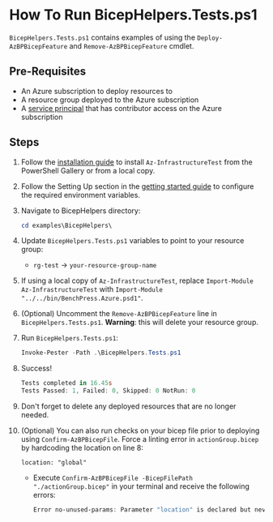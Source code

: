 # How To Run BicepHelpers.Tests.ps1

`BicepHelpers.Tests.ps1` contains examples of using the `Deploy-AzBPBicepFeature` and `Remove-AzBPBicepFeature` cmdlet.

## Pre-Requisites

- An Azure subscription to deploy resources to
- A resource group deployed to the Azure subscription
- A [service principal](https://learn.microsoft.com/en-us/cli/azurecreate-an-azure-service-principal-azure-cli#password-based-authentication)
that has contributor access on the Azure subscription

## Steps

1. Follow the [installation guide](../../docs/installation.md) to install `Az-InfrastructureTest` from the PowerShell
Gallery or from a local copy.
1. Follow the Setting Up section in the [getting started guide](../../docs/getting_started.md) to configure the
required environment variables.
1. Navigate to BicepHelpers directory:

   ```Powershell
   cd examples\BicepHelpers\
   ```

1. Update `BicepHelpers.Tests.ps1` variables to point to your resource group:

   - `rg-test` -> `your-resource-group-name`

1. If using a local copy of `Az-InfrastructureTest`, replace `Import-Module Az-InfrastructureTest` with
`Import-Module "../../bin/BenchPress.Azure.psd1"`.

1. (Optional) Uncomment the `Remove-AzBPBicepFeature` line in `BicepHelpers.Tests.ps1`. **Warning**: this will delete your resource group.

1. Run `BicepHelpers.Tests.ps1`:

   ```Powershell
   Invoke-Pester -Path .\BicepHelpers.Tests.ps1
   ```

1. Success!

   ```Powershell
   Tests completed in 16.45s
   Tests Passed: 1, Failed: 0, Skipped: 0 NotRun: 0
   ```

1. Don't forget to delete any deployed resources that are no longer needed.

1. (Optional) You can also run checks on your bicep file prior to deploying using `Confirm-AzBPBicepFile`. Force a linting error in `actionGroup.bicep` by hardcoding the location on line 8:

   ```bicep
   location: "global"
   ```

   - Execute `Confirm-AzBPBicepFile -BicepFilePath "./actionGroup.bicep"` in your terminal and receive the following errors:

     ```Powershell
     Error no-unused-params: Parameter "location" is declared but never used. [https://aka.ms/bicep/linter/no-unused-params]
     ```
